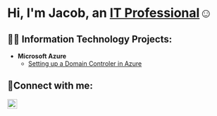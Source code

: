 <h1>Hi, I'm Jacob, an <a href="www.linkedin.com/in/jwfairchild">IT Professional</a>☺</h1>

<h2>👨‍💻 Information Technology Projects:</h2>


- <b>Microsoft Azure</b>
  - [Setting up a Domain Controler in Azure](https://github.com/jwfairchild116/configure-ad)

<h2>🤳Connect with me:</h2>


[<img align="left" alt="Jacob | LinkedIn" width="22px" src="https://cdn.jsdelivr.net/npm/simple-icons@v3/icons/linkedin.svg" />][linkedin]


[linkedin]: www.linkedin.com/in/jwfairchild116
